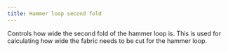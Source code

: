 ```yaml
---
title: Hammer loop second fold
---
```


Controls how wide the second fold of the hammer loop is. This is used for calculating how wide the fabric needs to be cut for the hammer loop.
